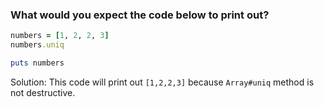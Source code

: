 ### What would you expect the code below to print out?
```rb
numbers = [1, 2, 2, 3]
numbers.uniq

puts numbers
```

Solution: This code will print out `[1,2,2,3]` because `Array#uniq` method is not destructive.
